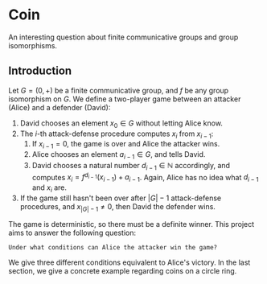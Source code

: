 # Coin

An interesting question about finite communicative groups and group isomorphisms.


## Introduction

Let $G=(0,+)$ be a finite communicative group, and $f$ be any group isomorphism on $G$. We define a two-player game between an attacker (Alice) and a defender (David):

1. David chooses an element $x_0\in G$ without letting Alice know.
2. The $i$-th attack-defense procedure computes $x_i$ from $x_{i-1}$:
   1. If $x_{i-1}=0$, the game is over and Alice the attacker wins.
   2. Alice chooses an element $a_{i-1}\in G$, and tells David.
   3. David chooses a natural number $d_{i-1}\in\mathbb{N}$ accordingly, and computes $x_i=f^{d_{i-1}}(x_{i-1})+a_{i-1}$. Again, Alice has no idea what $d_{i-1}$ and $x_i$ are.
3. If the game still hasn't been over after $|G|-1$ attack-defense procedures, and $x_{|G|-1}\ne0$, then David the defender wins.

The game is deterministic, so there must be a definite winner. This project aims to answer the following question:

    Under what conditions can Alice the attacker win the game?

We give three different conditions equivalent to Alice's victory. In the last section, we give a concrete example regarding coins on a circle ring.
